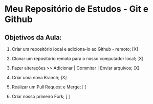 # Meu Repositório de Estudos - Git e Github

## Objetivos da Aula:

1. Criar um repositório local e adiciona-lo ao Github - remoto; [X]

2. Clonar um repositório remoto para o nosso computador local; [X]

3. Fazer alterações >> Adicionar | Commitar | Enviar arquivos; [X]

4. Criar uma nova Branch; [X]

5. Realizar um Pull Request e Merge; [ ]

6. Criar nosso primeiro Fork; [ ]